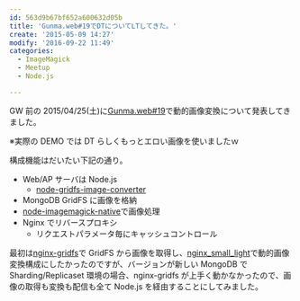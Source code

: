 ```yaml
---
id: 563d9b67bf652a600632d05b
title: 'Gunma.web#19でDTについてLTしてきた。'
create: '2015-05-09 14:27'
modify: '2016-09-22 11:49'
categories:
  - ImageMagick
  - Meetup
  - Node.js

---
```


GW 前の 2015/04/25(土)に[Gunma.web#19](https://gunmaweb.doorkeeper.jp/events/22312)で動的画像変換について発表してきました。

<div style="max-width:500px">
<script async class="speakerdeck-embed" data-id="12e288671075405993a626594f5be211" data-ratio="1.33333333333333" src="//speakerdeck.com/assets/embed.js"></script>
</div>

※実際の DEMO では DT らしくもっとエロい画像を使いましたｗ

<!-- more -->

構成機能はだいたい下記の通り。

- Web/AP サーバは Node.js
  - [node-gridfs-image-converter](https://github.com/YuG1224/node-gridfs-image-converter)
- MongoDB GridFS に画像を格納
- [node-imagemagick-native](https://github.com/mash/node-imagemagick-native)で画像処理
- Nginx でリバースプロキシ
  - リクエストパラメータ毎にキャッシュコントロール

最初は[nginx-gridfs](https://github.com/mdirolf/nginx-gridfs)で GridFS から画像を取得し、[nginx_small_light](https://github.com/cubicdaiya/ngx_small_light)で動的画像変換構成にしたかったのですが、バージョンが新しい MongoDB で Sharding/Replicaset 環境の場合、nginx-gridfs が上手く動かなかったので、画像の取得も変換も配信も全て Node.js を経由することにしてみました。
